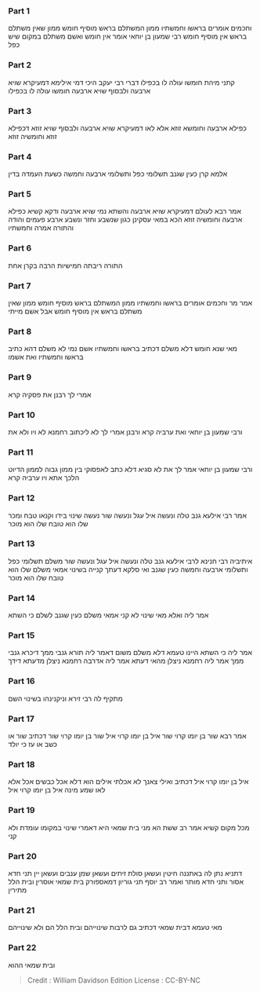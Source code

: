 
### Part 1
וחכמים אומרים בראשו וחמשתיו ממון המשתלם בראש מוסיף חומש ממון שאין משתלם בראש אין מוסיף חומש רבי שמעון בן יוחאי אומר אין חומש ואשם משתלם במקום שיש כפל

### Part 2
קתני מיהת חומשו עולה לו בכפילו דברי רבי יעקב היכי דמי אילימא דמעיקרא שויא ארבעה ולבסוף שויא ארבעה חומשו עולה לו בכפילו

### Part 3
כפילא ארבעה וחומשא זוזא אלא לאו דמעיקרא שויא ארבעה ולבסוף שויא זוזא דכפילא זוזא וחומשיה זוזא

### Part 4
אלמא קרן כעין שגנב תשלומי כפל ותשלומי ארבעה וחמשה כשעת העמדה בדין

### Part 5
אמר רבא לעולם דמעיקרא שויא ארבעה והשתא נמי שויא ארבעה ודקא קשיא כפילא ארבעה וחומשיה זוזא הכא במאי עסקינן כגון שנשבע וחזר ונשבע ארבע פעמים והודה והתורה אמרה וחמשתיו

### Part 6
התורה ריבתה חמישיות הרבה בקרן אחת

### Part 7
אמר מר וחכמים אומרים בראשו וחמשתיו ממון המשתלם בראש מוסיף חומש ממון שאין משתלם בראש אין מוסיף חומש אבל אשם מייתי

### Part 8
מאי שנא חומש דלא משלם דכתיב בראשו וחמשתיו אשם נמי לא משלם דהא כתיב בראשו וחמשתיו ואת אשמו

### Part 9
אמרי לך רבנן את פסקיה קרא

### Part 10
ורבי שמעון בן יוחאי ואת ערביה קרא ורבנן אמרי לך לא ליכתוב רחמנא לא ויו ולא את

### Part 11
ורבי שמעון בן יוחאי אמר לך את לא סגיא דלא כתב לאפסוקי בין ממון גבוה לממון הדיוט הלכך אתא ויו ערביה קרא

### Part 12
אמר רבי אילעא גנב טלה ונעשה איל עגל ונעשה שור נעשה שינוי בידו וקנאו טבח ומכר שלו הוא טובח שלו הוא מוכר

### Part 13
איתיביה רבי חנינא לרבי אילעא גנב טלה ונעשה איל עגל ונעשה שור משלם תשלומי כפל ותשלומי ארבעה וחמשה כעין שגנב ואי סלקא דעתך קנייה בשינוי אמאי משלם שלו הוא טובח שלו הוא מוכר

### Part 14
אמר ליה ואלא מאי שינוי לא קני אמאי משלם כעין שגנב לשלם כי השתא

### Part 15
אמר ליה כי השתא היינו טעמא דלא משלם משום דאמר ליה תורא גנבי ממך דיכרא גנבי ממך אמר ליה רחמנא ניצלן מהאי דעתא אמר ליה אדרבה רחמנא ניצלן מדעתא דידך

### Part 16
מתקיף לה רבי זירא וניקנינהו בשינוי השם 

### Part 17
אמר רבא שור בן יומו קרוי שור איל בן יומו קרוי איל שור בן יומו קרוי שור דכתיב שור או כשב או עז כי יולד

### Part 18
איל בן יומו קרוי איל דכתיב ואילי צאנך לא אכלתי אילים הוא דלא אכל כבשים אכל אלא לאו שמע מינה איל בן יומו קרוי איל

### Part 19
מכל מקום קשיא אמר רב ששת הא מני בית שמאי היא דאמרי שינוי במקומו עומדת ולא קני

### Part 20
דתניא נתן לה באתננה חיטין ועשאן סולת זיתים ועשאן שמן ענבים ועשאן יין תני חדא אסור ותני חדא מותר ואמר רב יוסף תני גוריון דמאספורק בית שמאי אוסרין ובית הלל מתירין

### Part 21
מאי טעמא דבית שמאי דכתיב גם לרבות שינוייהם ובית הלל הם ולא שינוייהם 

### Part 22
ובית שמאי ההוא

>Credit : William Davidson Edition
>License : CC-BY-NC